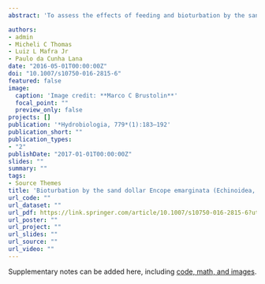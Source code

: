 ```yaml
---
abstract: 'To assess the effects of feeding and bioturbation by the sand dollar Encope emarginata on microphytobenthic structure, we have carried out a 10-day factorial mesocosm experiment. Four treatments were applied to discriminate between biological (feeding) and physical (bioturbation) effects: (i) with live E. emarginata, in which grazing and bulldozing activities occurred; (ii) without sand dollars but subjected to artificial disturbance simulating mechanical bioturbation effects; (iii) with dead calcareous skeletons, in which neither feeding nor bioturbation occurred; and (iv) without live or dead individuals. Bioturbation negatively affected microphytobenthic assemblages, as indicated by the lower overall microalgal cell densities in “live E. emarginata” and “artificial disturbance.” Densities of Nitzschia spp. (pennate, <20 µm) were higher in “without E. emarginata,” whereas densities of Auliscus sp. (centric, >20 µm) were higher in “live E. emarginata,” indicating that sand dollar disrupted the <20 µm biofilm, favoring larger diatoms. Higher densities of Nitzschia spp. in “artificial disturbance” compared with “live E. emarginata” indicated that sand dollar selectivity for smaller food items acts synergistically with bulldozing in structuring microphytobenthos. Thus, both trophic and engineering processes mediated by E. emarginata influence microphytobenthic structure. Our results highlight the importance of complex interactions among different-sized species in structuring benthic assemblages.'

authors:
- admin
- Micheli C Thomas 
- Luiz L Mafra Jr
- Paulo da Cunha Lana
date: "2016-05-01T00:00:00Z"
doi: "10.1007/s10750-016-2815-6"
featured: false
image:
  caption: 'Image credit: **Marco C Brustolin**'
  focal_point: ""
  preview_only: false
projects: []
publication: '*Hydrobiologia, 779*(1):183–192'
publication_short: ""
publication_types:
- "2"
publishDate: "2017-01-01T00:00:00Z"
slides: ""
summary: ""
tags:
- Source Themes
title: 'Bioturbation by the sand dollar Encope emarginata (Echinoidea, Mellitidae) changes the composition and size structure of microphytobenthic assemblages' 
url_code: ""
url_dataset: ""
url_pdf: https://link.springer.com/article/10.1007/s10750-016-2815-6?utm_source=other&utm_medium=other&utm_content=null&utm_campaign=BSCN_1_DD01_CN_springer_article_paid_XMOL
url_poster: ""
url_project: ""
url_slides: ""
url_source: ""
url_video: ""
---
```



Supplementary notes can be added here, including [code, math, and images](https://wowchemy.com/docs/writing-markdown-latex/).
